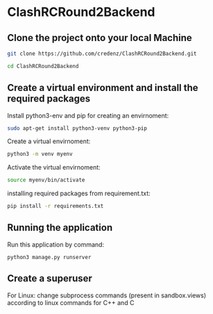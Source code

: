 # ClashRCRound2Backend


## Clone the project onto your local Machine

```bash 
git clone https://github.com/credenz/ClashRCRound2Backend.git
```
```bash
cd ClashRCRound2Backend
```
## Create a virtual environment and install the required packages

Install python3-env and pip for creating an envirnoment:

```bash
sudo apt-get install python3-venv python3-pip
```

Create a virtual envirnoment:

```bash
python3 -m venv myenv
```

Activate the virtual envirnoment:

```bash
source myenv/bin/activate
```

installing required packages from requirement.txt:

```bash
pip install -r requirements.txt
```


## Running the application

Run this application by command:

	python3 manage.py runserver
	
## Create a superuser     
For Linux: change subprocess commands (present in sandbox.views) according to linux commands for C++ and C

